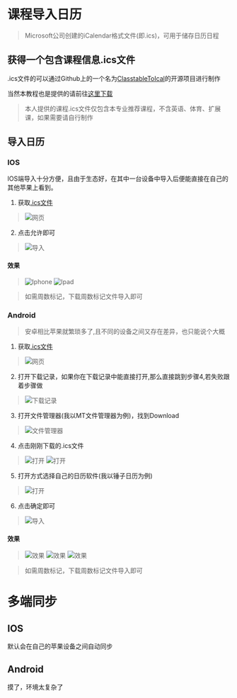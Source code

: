 # 课程导入日历
> Microsoft公司创建的iCalendar格式文件(即.ics)，可用于储存日历日程
## 获得一个包含课程信息.ics文件

.ics文件的可以通过Github上的一个名为[ClasstableToIcal](https://github.com/SunsetYe66/ClasstableToIcal)的开源项目进行制作

当然本教程也是提供的请前往[这里下载](http://mackenia.xyz/file)

> 本人提供的课程.ics文件仅包含本专业推荐课程，不含英语、体育、扩展课，如果需要请自行制作

## 导入日历

### IOS

IOS端导入十分方便，且由于生态好，在其中一台设备中导入后便能直接在自己的其他苹果上看到。

1. 获取[.ics文件](http://mackenia.xyz/file)
> ![网页](IOS/web.png)
2. 点击允许即可
> ![导入](IOS/import.png)

#### 效果

> ![Iphone](IOS/exhibitphone.png)
> ![Ipad](IOS/exhibitpad.png)


> 如需周数标记，下载周数标记文件导入即可

### Android


> 安卓相比苹果就繁琐多了,且不同的设备之间又存在差异，也只能说个大概

1. 获取[.ics文件](http://mackenia.xyz/file)
> ![网页](Android/download.jpg)
2. 打开下载记录，如果你在下载记录中能直接打开,那么直接跳到步骤4,若失败跟着步骤做
> ![下载记录](Android/downloadHistory.jpg)
3. 打开文件管理器(我以MT文件管理器为例)，找到Download
> ![文件管理器](Android/file_lo.jpg)
4. 点击刚刚下载的.ics文件
> ![打开](Android/openwith_1.jpg)
> ![打开](Android/openwith_2.jpg)
5. 打开方式选择自己的日历软件(我以锤子日历为例)
> ![打开](Android/openwith_3.jpg)
6. 点击确定即可
> ![导入](Android/import.jpg)

#### 效果
> ![效果](Android/exhibit_1.jpg)
> ![效果](Android/exhibit_2.jpg)
> ![效果](Android/exhibit_3.jpg)

> 如需周数标记，下载周数标记文件导入即可

# 多端同步

## IOS

默认会在自己的苹果设备之间自动同步

## Android

摸了，环境太复杂了
